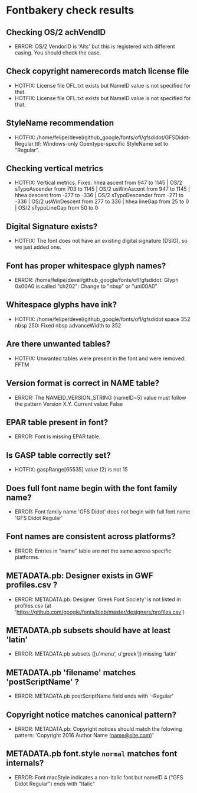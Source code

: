 # Fontbakery check results
## Checking OS/2 achVendID
* ERROR: OS/2 VendorID is 'Alts' but this is registered with different casing. You should check the case.

## Check copyright namerecords match license file
* HOTFIX: License file OFL.txt exists but NameID value is not specified for that.
* HOTFIX: License file OFL.txt exists but NameID value is not specified for that.

## StyleName recommendation
* HOTFIX: /home/felipe/devel/github_google/fonts/ofl/gfsdidot/GFSDidot-Regular.ttf: Windows-only Opentype-specific StyleName set to "Regular".

## Checking vertical metrics
* HOTFIX: Vertical metrics. Fixes: hhea ascent from 947 to 1145 | OS/2 sTypoAscender from 703 to 1145 | OS/2 usWinAscent from 947 to 1145 | hhea descent from -277 to -336 | OS/2 sTypoDescender from -271 to -336 | OS/2 usWinDescent from 277 to 336 | hhea lineGap from 25 to 0 | OS/2 sTypoLineGap from 50 to 0

## Digital Signature exists?
* HOTFIX: The font does not have an existing digital signature (DSIG), so we just added one.

## Font has **proper** whitespace glyph names?
* ERROR: /home/felipe/devel/github_google/fonts/ofl/gfsdidot: Glyph 0x00A0 is called "ch202": Change to "nbsp" or "uni00A0"

## Whitespace glyphs have ink?
* HOTFIX: /home/felipe/devel/github_google/fonts/ofl/gfsdidot space 352 nbsp 250: Fixed nbsp advanceWidth to 352

## Are there unwanted tables?
* HOTFIX: Unwanted tables were present in the font and were removed: FFTM

## Version format is correct in NAME table?
* ERROR: The NAMEID_VERSION_STRING (nameID=5) value must follow the pattern Version X.Y. Current value: False

## EPAR table present in font?
* ERROR: Font is missing EPAR table.

## Is GASP table correctly set?
* HOTFIX: gaspRange[65535] value (2) is not 15

## Does full font name begin with the font family name?
* ERROR: Font family name 'GFS Didot' does not begin with full font name 'GFS Didot Regular'

## Font names are consistent across platforms?
* ERROR: Entries in "name" table are not the same across specific platforms.

## METADATA.pb: Designer exists in GWF profiles.csv ?
* ERROR: METADATA.pb: Designer 'Greek Font Society' is not listed in profiles.csv (at 'https://github.com/google/fonts/blob/master/designers/profiles.csv')

## METADATA.pb subsets should have at least 'latin'
* ERROR: METADATA.pb subsets ([u'menu', u'greek']) missing 'latin'

## METADATA.pb 'filename' matches 'postScriptName' ?
* ERROR: METADATA.pb postScriptName field ends with '-Regular'

## Copyright notice matches canonical pattern?
* ERROR: METADATA.pb: Copyright notices should match the folowing pattern: 'Copyright 2016 Author Name (name@site.com)'

## METADATA.pb font.style `normal` matches font internals?
* ERROR: Font macStyle indicates a non-Italic font but nameID 4 ("GFS Didot Regular") ends with "Italic"

